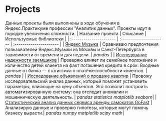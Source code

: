 # Projects
Данные проекты были выполнены в ходе обучения в Яндекс.Практикуме профессии "Аналитик данных".
Проекты идут в порядке увеличения сложности.
| Название проекта | Описание | Используемые библиотеки | 
| :---------------------- | :---------------------- | :---------------------- |
| [Яндекс Музыка](big_cities_music) | Сравниваю предпочтения пользователей Яндекс.Музыки из Москвы и Санкт-Петербурга в зависимости от времени и дня недели. | *pandas* |
| [Исследование надежности заемщиков](banks) | Проверяю влияет ли семейное положение и количество детей клиента на факт погашения кредита в срок. Входные данные от банка — статистика о платёжеспособности клиентов. | *pandas* |
| [Исследование объявлений о продаже квартир](real_estate) | Провожу исследовательский анализ данных, который поможет установить параметры, влияющие на цену объектов. Это позволит построить автоматизированную систему: она отследит аномалии и мошенническую деятельность. | *pandas* *statistics* *matplotlib* *seaborn*|
| [Статистический анализ данных сервиса аренды самокатов GoFast](scooter_rental_service) | Анализирую данные и проверяю гипотезы, которые могут помочь бизнесу вырасти.| *pandas* *numpy* *matplotlib* *scipy* *math*|
